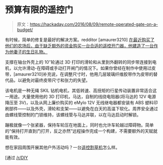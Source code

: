 # 预算有限的遥控门

> 原文：<https://hackaday.com/2016/08/09/remote-operated-gate-on-a-budget/>

有时候，简单的修复是最好的解决方案。redditor [amaurer3210] [在最近购买了他们的农场后，由于缺乏额外的资金购买一台合适的遥控开门器，他建造了一台作为他妻子的生日礼物。](http://imgur.com/a/UIP9M)

支撑在轴台外壳上的 10″轮通过 3D 打印的滑轮和从里到外翻转的同步带连接到电机，以允许滑动-在障碍或手动打开闸门的情况下。如果你曾经在制作中使用过皮带，[amaurer3210]补充说，在调整尺寸时，他用几层玻璃纤维胶带作为皮带的替代品，以避免对最终皮带尺寸和张力的失望。

该电机是一种无绳 SKIL 钻机电机，其低转速、高扭矩的行星传动装置非常适合这一用途。大量使用他的 3D 打印机，马达，自制的线绕电阻器(将马达的 12V 电源降压至 3V)，以及从网上廉价购买的 eMylo 12V 无线继电器都安装有 ABS 塑料印刷部件——以及外壳，滑轮和支架——以避免在白天的高温下软化。周界安全通过由螺线管控制的门锁维持，该螺线管与马达并联，以在马达启动时解锁。

蹦极就像一个张紧器，保持车轮压在地面上，同时也允许车轮越过障碍物。简单的“保持打开直到门打开，反之亦然”远程操作完成一个构建，不需要额外的天赋就能有效。

想在家园周围开展其他户外活动吗？一台[遥控割草机](http://hackaday.com/2014/02/22/remote-controlled-lawn-mower-lets-you-sit-back-and-enjoy-the-show-2/)怎么样。

[通过 [/r/DIY](https://www.reddit.com/r/DIY/)
